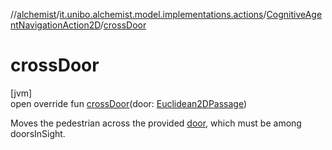 //[alchemist](../../../index.md)/[it.unibo.alchemist.model.implementations.actions](../index.md)/[CognitiveAgentNavigationAction2D](index.md)/[crossDoor](cross-door.md)

# crossDoor

[jvm]\
open override fun [crossDoor](cross-door.md)(door: [Euclidean2DPassage](../../it.unibo.alchemist.model.interfaces.geometry.euclidean2d.graph/-euclidean2-d-passage/index.md))

Moves the pedestrian across the provided [door](cross-door.md), which must be among doorsInSight.

